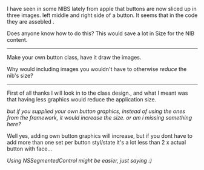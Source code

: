 I have seen in some NIBS lately from apple that buttons are now sliced up in three images.
left middle and right side of a button. It seems that in the code they are assebled .

Does anyone know how to do this? This would save a lot in Size for the NIB content.

----

Make your own button class, have it draw the images.

Why would including images you wouldn't have to otherwise *reduce* the nib's size?

----

First of all thanks I will look in to the class design., and what I meant was that having less graphics
would reduce the application size.

*but if you supplied your own button graphics, instead of using the ones from the framework, it would increase the size. or am i missing something here?*

Well yes, adding own button graphics will increase, but if you dont have to add more than one set per button styl/state it's a lot less than 2 x actual button with face...

*Using NSSegmentedControl might be easier, just saying :)*
